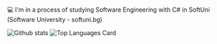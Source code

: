 
 💻 I'm in a process of studying Software Engineering with C# in SoftUni (Software University - softuni.bg)

![Github stats](https://github-readme-stats.vercel.app/api?username=YavorTsanev&theme=highcontrast&show_icons=true&count_private=true)
![Top Languages Card](https://github-readme-stats.vercel.app/api/top-langs/?username=YavorTsanev)
